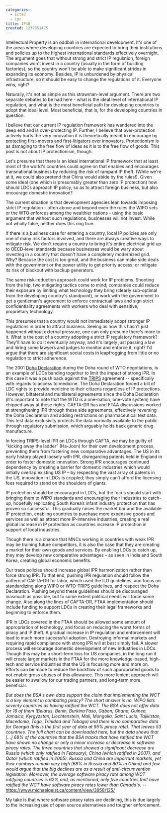 ```yaml
---
categories:
  - ict4d
  - ipr
title: IP4D
created: 1237851475
---
```

Intellectual Property is an oddball in international development.  It's one of the areas where developing countries are expected to bring their institutions and policies up to the highest international standards effectively overnight. The argument goes that without strong and strict IP regulation, foreign companies won't invest in a country (usually in the form of building factories), so the country won't be able to make significant strides in expanding its economy.  Besides, IP is unburdened by physical infrastructure, so it should be easy to change the regulations of it.  Everyone wins, right?

Naturally, it's not as simple as this strawman-level argument.  There are two separate debates to be had here - what is the ideal level of international IP regulation, and what is the most beneficial path for developing countries to adopt that ideal level.  Most beneficial, that is, for the developing countries in question.

I believe that our current IP regulation framework has wandered into the deep end and is over-protecting IP.  Further, I believe that over-protection  actively hurts the very innovation it is theoretically meant to encourage by <a href="https://joncamfield.com/blog/2009.03/cory_doctorow_or_how_i_learned.html">protecting first-movers and first-litigators over innovators</a>.  Protectionism is as damaging to the free flow of ideas as it is to the free flow of goods.  This post is not about IP protectionism, though.

Let's presume that there is an ideal international IP framework that at least most of the world's countries could agree on that enables and encourages transnational business by reducing the risk of rampant IP theft.  (While we're at it, we could also pretend that China would abide by the rules!).  Given some ideal (one which is presumably greater than zero IP protection) how should LDCs approach IP policy, so as to attract foreign business, but also encourage domestic innovation?

The current situation is that development agencies lean towards imposing strict IP regulation - often above and beyond even the rules the WIPO sets or the WTO enforces among the wealthier nations - using the basic argument that without such regulations, businesses will not invest.  While not wholly false, neither does this ring true.

If there is a business case for entering a country, local IP policies are only one of many risk factors involved, and there are always creative ways to mitigate risk.  We don't require a country to bring it's entire electrical grid up to OECD-level standards because businesses would be wary about investing in a country that doesn't have a completely modernized grid.  Why?  Because the cost is too great, and the business can make side deals with the government or the power utility to get priority access; or mitigate its risk of blackout with backup generators.

The same risk-reduction approach could work for IP problems.  Shooting from the hip, two mitigating tactics come to mind; companies could reduce their exposure by limiting what technology they bring (clearly sub-optimal from the developing country's standpoint), or work with the government to get a gentleman's agreement to enforce contractual laws and sign strict confidentiality agreements with workers who deal with sensitive, proprietary technology.

This presumes that a country would not immediately adopt stronger IP regulations in order to attract business.  Seeing as how this hasn't just happened without external pressure, one can only presume there's more to it.  What is the cost of a country adopting a strict IP regulatory framework?  They'll have to do it eventually anyway, and it's largely just passing a law and hiring some lawyers and judges to monitor and enforce it, right?  I'd argue that there are significant social costs in leapfrogging from little or no regulation to strict adherence.

The 2001 <a href="https://en.wikipedia.org/wiki/Doha_Declaration">Doha Declaration</a> during the Doha round of WTO negotiations, is an example of LDCs banding together to limit the impact of strong IPR.  In this case it was a push back against the <a href="https://en.wikipedia.org/wiki/TRIPS">TRIPS</a> agreement -- specifically with regards to access to medicine.  The Doha Declaration forced a bill of LDC rights to provide medicine to their citizens regardless of IP protections.  However, biltateral and multilateral agreements since the Doha Declaration (it's important to note that the WTO is a one-nation, one-vote system) have chipped away at these rights.  CAFTA-DR has and FTAA discussions worked at strengthening IPR through these side agreements, effectively reversing the Doha Declaration and adding restrictions on pharmaceutical test data.  This test data exclusivity protects the data normally available to the public through regulatory submission, which arguably holds back generic drug manufacture.

In forcing TRIPS-level IPR on LDCs through CAFTA, we may be guilty of “kicking away the ladder” (Ha-Joon) for their own development process, preventing them from fostering new comparative advantages.  The US in its early history played loosely with IPR, disregarding patents held in England in order to foster domestic innovation.  Strong IPR encourages continued dependency by creating a barrier for domestic industries which would initially overlap existing US IP – by respecting the vast array of patents in the US, innovation in LDCs is crippled; they simply can’t afford the licensing fees required to stand on the shoulders of giants.

IP protection should be encouraged in LDCs, but the focus should start with bringing them to WIPO standards and encouraging their industries to catch-up, hopefully replicating South Korea’s infant industry protection that has proven so successful. This gradually raises the market bar and the available IP protection, enabling countries to purchase more expensive goods and services as well as attract more IP-intensive industries, creating a real global increase in IP protection as countries increase IP protection in support of local industries.

Though there is a chance that MNCs working in countries with weak IPR may be training future competitors, it is also the case that they are creating a market for their own goods and services.  By enabling LDCs to catch up, they may develop new comparative advantages – as seen in India and South Korea, creating global economic benefits.

Our trade policies should increase global IPR harmonization rather than force strong IPR.  To that end, pushing IPR regulation should follow the pattern of CAFTA-DR for labor, which used the ILO guidelines, and focus on standardizing along WIPO or WTO-TRIPS guidelines, and respect the Doha Declaration.  Pushing beyond these guidelines should be discouraged inasmuch as possible, but to some extent political needs will force some change.  Also along the lines of CAFTA-DR, FTAA implementation should include funding to support LDCs in creating their legal frameworks and beginning to enforce them.

IPR in LDCs covered in the FTAA should be allowed some amount of appropriation of technology, and focus on reducing the worst forms of piracy and IP theft.   A gradual increase in IP regulation and enforcement will lead to much more successful adoption.  Destroying informal markets and requiring rapid compliance with strong IPR will at best simply fail.  A slower process will encourage domestic development of new industries in LDCs.  Though this may be a short-term loss for US companies, in the long run it will create larger markets in the FTAA for the more knowledge-based, high-tech and service industries that the US is focusing more and more on.  Efforts can be made to reduce the backflow of such appropriated goods to not enable gross abuses of this allowance.
This more lenient approach will be easier to swallow for our trading partners, and long-term more beneficial.

<cite>But does the BSA's own data support the claim that implementing the WCT is a key element in combating piracy?  The short answer is no.  WIPO lists seventy countries as having ratified the WCT.  The BSA does not offer data for 16 of them (Belarus, Benin, Burkina Faso, Gabon, Ghana, Guinea, Jamaica, Kyrgyzstan, Liechtenstein, Mali, Mongolia, Saint Lucia, Tajikistan, Macedonia, Togo, Trinidad and Tobago) and there is no comparative data for Georgia (this is the first year of data at 95% piracy rate).  That leaves 53 countries.  The full chart can be downloaded here, but the data shows that [...] 68% of the countries that the BSA tracks that have ratified the WCT have shown no change or only a minor increase or decrease in software piracy rates. The three countries that showed a significant decrease are Russia (which only ratified in February), China (which ratified in 2007), and Qatar (which ratified in 2005).  Russia and China are important markets, yet their numbers remain very high (68% in Russia and 80% in China) and few would argue that the big declines are as a result of anti-circumvention legislation.  Moreover, the average software piracy rate among WCT ratifying countries is 62% and, as mentioned, only five countries that have ratified the WCT have software piracy rates lower than Canada's.</cite> -- https://www.michaelgeist.ca/content/view/3958/125/


My take is that where software piracy rates are declining, this is due largely to the increasing use of open source alternatives and tougher enforcement.
